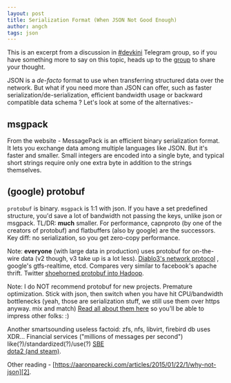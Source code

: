 ```yaml
---
layout: post
title: Serialization Format (When JSON Not Good Enough)
author: angch
tags: json
---
```


This is an excerpt from a discussion in [#devkini][1] Telegram group, so if you have something more to say on this topic, heads up to the [group][1] to share your thought.

JSON is a *de-facto* format to use when transferring structured data over the network. But what if you need more than JSON can offer, such as faster serialization/de-serialization, efficient bandwidth usage or backward compatible data schema ? Let's look at some of the alternatives:-

<!--more-->

## msgpack
From the website - MessagePack is an efficient binary serialization format. It lets you exchange data among multiple languages like JSON. But it's faster and smaller. Small integers are encoded into a single byte, and typical short strings require only one extra byte in addition to the strings themselves.

## (google) protobuf
`protobuf` is binary. `msgpack` is 1:1 with json. If you have a set predefined structure, you'd save a lot of bandwidth not passing the keys, unlike json or msgpack. TL/DR: **much** smaller. For performance, capnproto (by one of the creators of protobuf) and flatbuffers (also by google) are the successors. Key diff: no serialization, so you get zero-copy performance.

Note: **everyone** (with large data in production) uses protobuf for on-the-wire data (v2 though, v3 take up is a lot less). [Diablo3's network protocol](https://github.com/fry/d3) , google's gtfs-realtime, etcd. Compares very similar to facebook's apache thrift. Twitter [shoehorned protobuf into Hadoop](http://www.slideshare.net/kevinweil/protocol-buffers-and-hadoop-at-twitter/26-Enter_Protocol_Buffers_Protocol_Buffers).

Note: I do NOT recommend protobuf for new projects. Premature optimization. Stick with json, then switch when you have hit CPU/bandwidth bottlenecks (yeah, those are serialization stuff, we still use them over https anyway. mix and match) [Read all about them here](https://en.wikipedia.org/wiki/Comparison_of_data_serializatio) so you'll be able to impress other folks: :) 

Another smartsounding useless factoid: zfs, nfs, libvirt, firebird db uses XDR... Financial services ("millions of messages per second") like(?)/standardized(?)/use(?) [SBE](http://real-logic.github.io/simple-binary-encoding/)  
[dota2 (and steam)](https://github.com/SteamRE/SteamKit/tree/master/Resources/Protobufs/dota).

Other reading - [https://aaronparecki.com/articles/2015/01/22/1/why-not-json][2].

[1]:https://telegram.me/joinchat/ACIF0AHECE3dGeOPeqM8zw
[2]:https://aaronparecki.com/articles/2015/01/22/1/why-not-json
